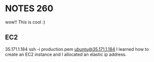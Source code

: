 # NOTES 260
wow!! This is cool :)
## EC2
35.171.1.184
ssh -i production.pem ubuntu@35.171.1.184
I learned how to create an EC2 instance and I allocated an elastic ip address.
